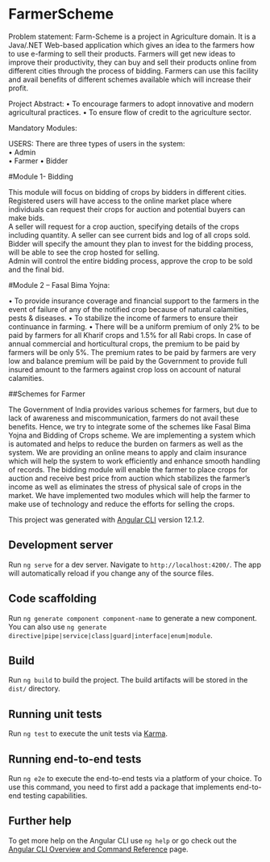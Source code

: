 # FarmerScheme

Problem statement:  Farm-Scheme is a project in Agriculture domain. It is a Java/.NET Web-based application which gives an idea to the farmers how to use e-farming to sell their products. Farmers will get new ideas to improve their productivity, they can buy and sell their products online from different cities through the process of bidding.  Farmers can use this facility and avail benefits of different schemes available which will increase their profit.  
 
Project Abstract: 
• To encourage farmers to adopt innovative and modern agricultural practices.
•  To ensure flow of credit to the agriculture sector.  
 
Mandatory Modules: 
 
USERS:  There are three types of users in the system:  
• Admin  
• Farmer 
• Bidder  
 
#Module 1- Bidding 
 
This module will focus on bidding of crops by bidders in different cities. Registered users will have access to the online market place where individuals can request their crops for auction and potential buyers can make bids.  
A seller will request for a crop auction, specifying details of the crops including quantity. A seller can see current bids and log of all crops sold. 
Bidder will specify the amount they plan to invest for the bidding process, will be able to see the crop hosted for selling.  
Admin will control the entire bidding process, approve the crop to be sold and the final bid. 
 
 
 
#Module 2 – Fasal Bima Yojna:  
 
• To provide insurance coverage and financial support to the farmers in the event of failure of any of the notified crop because of natural calamities, pests & diseases.  • To stabilize the income of farmers to ensure their continuance in farming.
• There will be a uniform premium of only 2% to be paid by farmers for all Kharif crops and 1.5% for all Rabi crops. In case of annual commercial and horticultural crops, the premium to be paid by farmers will be only 5%. The premium rates to be paid by farmers are very low and balance premium will be paid by the Government to provide full insured amount to the farmers against crop loss on account of natural calamities.  
 
##Schemes for Farmer 

The Government of India provides various schemes for farmers, but due to lack of awareness and miscommunication, farmers do not avail these benefits. Hence, we try to integrate some of the schemes like Fasal Bima Yojna and Bidding of Crops scheme. 
We are implementing a system which is automated and helps to reduce the burden on farmers as well as the system. We are providing an online means to apply and claim insurance which will help the system to work efficiently and enhance smooth handling of records. 
The bidding module will enable the farmer to place crops for auction and receive best price from auction which stabilizes the farmer’s income as well as eliminates the stress of physical sale of crops in the market. We have implemented two modules which will help the farmer to make use of technology and reduce the efforts for selling the crops. 
 
 

This project was generated with [Angular CLI](https://github.com/angular/angular-cli) version 12.1.2.

## Development server

Run `ng serve` for a dev server. Navigate to `http://localhost:4200/`. The app will automatically reload if you change any of the source files.

## Code scaffolding

Run `ng generate component component-name` to generate a new component. You can also use `ng generate directive|pipe|service|class|guard|interface|enum|module`.

## Build

Run `ng build` to build the project. The build artifacts will be stored in the `dist/` directory.

## Running unit tests

Run `ng test` to execute the unit tests via [Karma](https://karma-runner.github.io).

## Running end-to-end tests

Run `ng e2e` to execute the end-to-end tests via a platform of your choice. To use this command, you need to first add a package that implements end-to-end testing capabilities.

## Further help

To get more help on the Angular CLI use `ng help` or go check out the [Angular CLI Overview and Command Reference](https://angular.io/cli) page.
